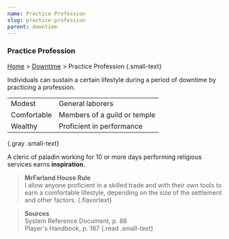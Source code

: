 ```yaml
---
name: Practice Profession
slug: practice-profession
parent: downtime
---
```

### Practice Profession
[Home](dm-operations-center) > [Downtime](downtime) > Practice Profession {.small-text}

Individuals can sustain a certain lifestyle during a period of downtime by practicing a profession.

|||
|-|-|
| Modest      | General laborers | 
| Comfortable | Members of a guild or temple |
| Wealthy     | Proficient in performance |
{.gray .small-text}

A cleric of paladin working for 10 or more days performing religious services earns **inspiration**.

> **MrFarland House Rule**<br/>
> I allow anyone proficient in a skilled trade and with their own tools to earn a comfortable lifestyle, depending on the size of the settlement and other factors.
{.flavortext}

> **Sources** <br/>
> System Reference Document, p. 88<br/>
> Player's Handbook, p. 187
{.read .small-text}